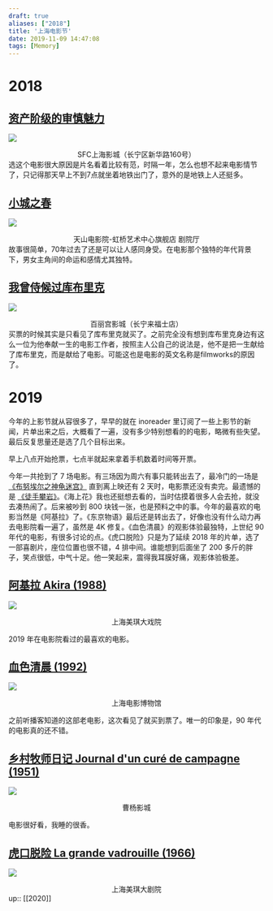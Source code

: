 ```yaml
---
draft: true
aliases: ["2018"]
title: '上海电影节'
date: 2019-11-09 14:47:08
tags: [Memory]
---
```


# 2018

## [资产阶级的审慎魅力](https://movie.douban.com/subject/1303364/)

![](https://i.loli.net/2019/11/25/l7DNwvb8Ce6umxG.jpg)
<center>SFC上海影城（长宁区新华路160号）</center>
选这个电影很大原因是片名看着比较有范，时隔一年，怎么也想不起来电影情节了，只记得那天早上不到7点就坐着地铁出门了，意外的是地铁上人还挺多。

## [小城之春](https://movie.douban.com/subject/1323746/)

![](https://i.loli.net/2019/11/25/F7KlgmNAvJu6Vxf.jpg)
<center>天山电影院-虹桥艺术中心旗舰店 剧院厅</center>
故事很简单，70年过去了还是可以让人感同身受。在电影那个独特的年代背景下，男女主角间的命运和感情尤其独特。

## [我曾侍候过库布里克](https://movie.douban.com/subject/27041779/)

![](https://i.loli.net/2019/11/25/xtsCgpWikcPTIS1.jpg)
<center>百丽宫影城（长宁来福士店）</center>
买票的时候其实是只看见了库布里克就买了。之前完全没有想到库布里克身边有这么一位为他奉献一生的电影工作者，按照主人公自己的说法是，他不是把一生献给了库布里克，而是献给了电影。可能这也是电影的英文名称是filmworks的原因了。

# 2019

今年的上影节就从容很多了，早早的就在 inoreader 里订阅了一些上影节的新闻，片单出来之后，大概看了一遍，没有多少特别想看的的电影，略微有些失望。最后反复思量还是选了几个目标出来。

早上八点开始抢票，七点半就起来拿着手机数着时间等开票。

今年一共抢到了 7 场电影。有三场因为周六有事只能转出去了，最冷门的一场是 [《布努埃尔之神龟迷宫》](https://www.notion.so/b63a6ca735304c58ab18fcdf8f912ed5) 直到离上映还有 2 天时，电影票还没有卖完。最遗憾的是 [《徒手攀岩》](https://www.notion.so/f66bf5f0ccb54f878a945e7a847a3f5c)。《海上花》我也还挺想去看的，当时估摸着很多人会去抢，就没去凑热闹了。后来被吵到 800 块钱一张，也是预料之中的事。今年的最喜欢的电影当然是《阿基拉》了。《东京物语》最后还是转出去了，好像也没有什么动力再去电影院看一遍了，虽然是 4K 修复。《血色清晨》的观影体验最独特，上世纪 90 年代的电影，有很多讨论的点。《虎口脱险》只是为了延续 2018 年的片单，选了一部喜剧片，座位位置也很不错，4 排中间。谁能想到后面坐了 200 多斤的胖子，笑点很低，中气十足。他一笑起来，震得我耳膜好痛，观影体验极差。

## [阿基拉 Akira (1988)](https://movie.douban.com/subject/1302770/)

![](https://i.loli.net/2019/11/25/Hgf3P1RdN6IoEql.jpg)

<center>上海美琪大戏院</center>

2019 年在电影院看过的最喜欢的电影。

## [血色清晨 (1992)](https://movie.douban.com/subject/1306830/)

![](https://i.loli.net/2019/11/25/VLfamUOZzg9eSnc.jpg)

<center>上海电影博物馆</center>

之前听播客知道的这部老电影，这次看见了就买到票了。唯一的印象是，90 年代的电影真的还不错。

## [乡村牧师日记 Journal d'un curé de campagne (1951)](https://movie.douban.com/subject/1401618/)

![](https://i.loli.net/2019/11/25/NMYk3vhTWEu4GOD.jpg)

<center>曹杨影城</center>

电影很好看，我睡的很香。

## [虎口脱险 La grande vadrouille (1966)](https://movie.douban.com/subject/1296909/)

![](https://i.loli.net/2019/11/25/heqfMC1QYXBdboc.jpg)

<center>上海美琪大剧院</center>
up:: [[2020]]